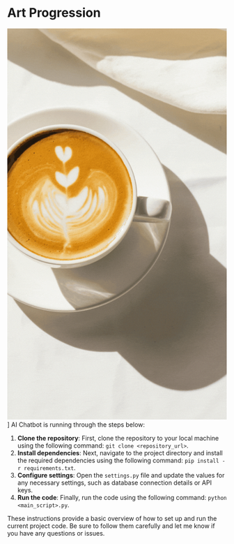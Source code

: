 # Art Progression
![Mockup](/White%20Animated%20Phone%20Mockup%20Chat%20Social%20Media%20Instagram%20Story.gif)] 
AI Chatbot is running through the steps below:
1. **Clone the repository**: First, clone the repository to your local machine using the following command: `git clone <repository_url>`.
2. **Install dependencies**: Next, navigate to the project directory and install the required dependencies using the following command: `pip install -r requirements.txt`.
3. **Configure settings**: Open the `settings.py` file and update the values for any necessary settings, such as database connection details or API keys.
4. **Run the code**: Finally, run the code using the following command: `python <main_script>.py`.

These instructions provide a basic overview of how to set up and run the current project code. Be sure to follow them carefully and let me know if you have any questions or issues.
